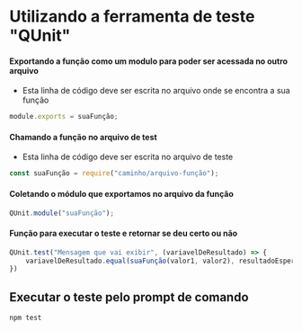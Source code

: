 # Utilizando a ferramenta de teste "QUnit"

#### Exportando a função como um modulo para poder ser acessada no outro arquivo
- Esta linha de código deve ser escrita no arquivo onde se encontra a sua função
```js
module.exports = suaFunção;
```

#### Chamando a função no arquivo de test
- Esta linha de código deve ser escrita no arquivo de teste
```js
const suaFunção = require("caminho/arquivo-função");
```

#### Coletando o módulo que exportamos no arquivo da função
```js
QUnit.module("suaFunção");
```

#### Função para executar o teste e retornar se deu certo ou não
```js
QUnit.test("Mensagem que vai exibir", (variavelDeResultado) => {
    variavelDeResultado.equal(suaFunção(valor1, valor2), resultadoEsperar)
})
```

## Executar o teste pelo prompt de comando

```js
npm test
```

## 
